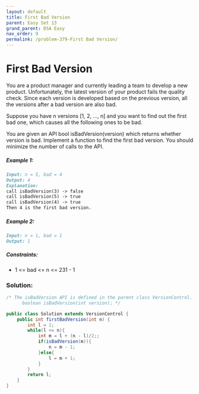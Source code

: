 ```yaml
---
layout: default
title: First Bad Version
parent: Easy Set 13
grand_parent: DSA Easy
nav_order: 9
permalink: /problem-379-First Bad Version/
---
```

# First Bad Version
You are a product manager and currently leading a team to develop a new product. Unfortunately, the latest version of your product fails the quality check. Since each version is developed based on the previous version, all the versions after a bad version are also bad.

Suppose you have n versions [1, 2, ..., n] and you want to find out the first bad one, which causes all the following ones to be bad.

You are given an API bool isBadVersion(version) which returns whether version is bad. Implement a function to find the first bad version. You should minimize the number of calls to the API.

##### Example 1:
```markdown
Input: n = 5, bad = 4
Output: 4
Explanation:
call isBadVersion(3) -> false
call isBadVersion(5) -> true
call isBadVersion(4) -> true
Then 4 is the first bad version.
```
##### Example 2:
```markdown
Input: n = 1, bad = 1
Output: 1
```
##### Constraints:
* 1 <= bad <= n <= 231 - 1

### Solution:
```java
/* The isBadVersion API is defined in the parent class VersionControl.
      boolean isBadVersion(int version); */

public class Solution extends VersionControl {
    public int firstBadVersion(int n) {
        int l = 1;
        while(l <= n){
            int m = l + (n - l)/2;;
            if(isBadVersion(m)){
                n = m - 1;
            }else{
                l = m + 1;
            }
        }
        return l;
    }
}
```